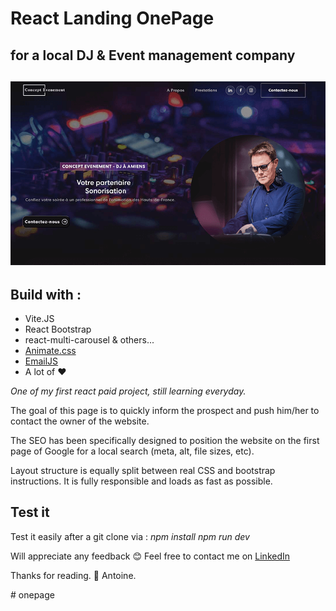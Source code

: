 # React Landing OnePage 
## for a local DJ & Event management company 


![Demo picture](src/assets/img/social.png)
---
 ## Build with : ##
- Vite.JS
- React Bootstrap
- react-multi-carousel & others...
- [Animate.css](https://animate.style/)
- [EmailJS](https://www.emailjs.com/)
- A lot of ❤️

*One of my first react paid project, still learning everyday.*

The goal of this page is to quickly inform the prospect and push him/her to contact the owner of the website.

The SEO has been specifically designed to position the website on the first page of Google for a local search (meta, alt, file sizes, etc).

Layout structure is equally split between real CSS and bootstrap instructions.
It is fully responsible and loads as fast as possible.

## Test it ##

Test it easily after a git clone via :
*npm install*
*npm run dev*

Will appreciate any feedback 😊
Feel free to contact me on [LinkedIn](https://www.linkedin.com/in/antoine-petit-197914178/)

Thanks for reading. 🖖
Antoine.

#   o n e p a g e 
 
 